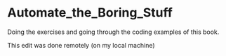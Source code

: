 # Automate_the_Boring_Stuff
Doing the exercises and going through the coding examples of this book.

This edit was done remotely (on my local machine)
